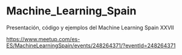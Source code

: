 # Machine_Learning_Spain

Presentación, código y ejemplos del Machine Learning Spain XXVII

https://www.meetup.com/es-ES/MachineLearningSpain/events/248264371/?eventId=248264371

